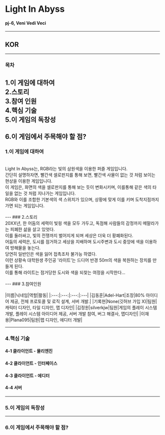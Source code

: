 # Light In Abyss

#### pj-6, Veni Vedi Veci
----------

## **KOR**
---
### 목차  
1.이 게임에 대하여<br/>
2.스토리<br/>
3.참여 인원<br/>
4.핵심 기술<br/>
5.이 게임의 독창성<br/>  
6.이 게임에서 주목해야 할 점?<br/>  
---
### 1.이 게임에 대하여<br/>
<br/>
Light In Abyss는, RGB라는 빛의 삼원색을 이용한 퍼즐 게임입니다.<br/>
간단히 설명하자면, 빨간색 셀로판지를 통해 보면, 빨간색 사물이 없는 것 처럼 보이는 현상을 이용한 게임입니다.<br/>
이 게임은, 화면의 색을 셀로판지를 통해 보는 듯이 변화시키며, 이를통해 같은 색의 타일을 없는 것 처럼 지나가는 게임입니다.<br/>
RGB와 이를 조합한 기본색의 색 스위치가 있으며, 상황에 맞게 이를 키며 도착지점까지 가면 되는 게임입니다.<br/>
<br/>
---
### 2.스토리
<br/>
20XX년, 한 어둠의 세력이 빛읭 색을 모두 가두고, 독점해 사람들의 감정까지 메말라가는 피폐한 삶을 살고 있엇다.<br/>
이를 둘러싸고, 빛의 전쟁까지 벌어지게 되며 세상은 더욱 더 황폐화된다.<br/>
어둠의 세력은, 도시를 점거하고 세상을 지배하며 도시주변과 도시 중앙에 색을 이용하여 방해물을 놓는다.<br/>
당연히 일반인은 색을 잃어 접촉조차 불가능 하였다.<br/>
이런 상황속 대학원생 주인공 '라이트'는 드디어 반경 50m의 색을 복원하는 장치를 만들게 된다.<br/>
이를 통해 라이트는 점거당한 도시와 색을 되찾는 여정을 시작한다...<br/>
<br/>
---
### 3.참여인원<br/>
<br/>
|이름|닉네임|역할|활동|
|:---:|:---:|:---:|:---|
|김동훈|Adel-Hart|조장|80% 아이디어 제공, 전체 프로토콜 및 로직 설계, 서버 개발.|
|기록현|None(깃허브 가입 X)|팀원|캐릭터 디자인, 타일 디자인, 맵 디자인|
|김정원|silverkjw|팀원|게임의 플레이 시스템 개발, 플레이 시스템 아이디어 제공, 서버 개발 참여, 버그 해결사, 맵디자인|
|이재용|Plana095|팀원|맵 디자인, 에디터 개발|

---

### 4.핵심 기술
#### 4-1 클라이언트 - 물리엔진
#### 4-2 클라이언트 - 인터페이스
#### 4-3 클라이언트 - 에디터
#### 4-4 서버
---
### 5.이 게임의 독창성
---
### 6.이 게임에서 주목해야 할 점?


